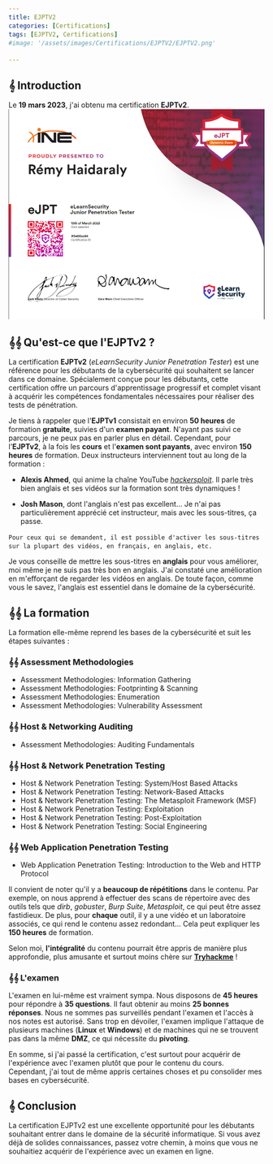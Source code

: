 ```yaml
---
title: EJPTV2
categories: [Certifications]
tags: [EJPTV2, Certifications]
#image: '/assets/images/Certifications/EJPTV2/EJPTV2.png'

---
```


## 𝄞 Introduction

Le **19 mars 2023**, j'ai obtenu ma certification **EJPTv2**.
![EJPTV2](/assets/images/Certifications/EJPTV2/V2.png)


## 𝄞𝄞 Qu'est-ce que l'EJPTv2 ?
La certification **EJPTv2** (*eLearnSecurity Junior Penetration Tester*) est une référence pour les débutants de la cybersécurité qui souhaitent se lancer dans ce domaine. Spécialement conçue pour les débutants, cette certification offre un parcours d'apprentissage progressif et complet visant à acquérir les compétences fondamentales nécessaires pour réaliser des tests de pénétration.

Je tiens à rappeler que l'**EJPTv1** consistait en environ **50 heures** de formation **gratuite**, suivies d'un **examen payant**. N'ayant pas suivi ce parcours, je ne peux pas en parler plus en détail. Cependant, pour l'**EJPTv2**, à la fois les **cours** et l'**examen sont payants**, avec environ **150 heures** de formation. Deux instructeurs interviennent tout au long de la formation :

- **Alexis Ahmed**, qui anime la chaîne YouTube *[hackersploit](https://www.youtube.com/@HackerSploit)*. Il parle très bien anglais et ses vidéos sur la formation sont très dynamiques !

- **Josh Mason**, dont l'anglais n'est pas excellent... Je n'ai pas particulièrement apprécié cet instructeur, mais avec les sous-titres, ça passe.

`Pour ceux qui se demandent, il est possible d'activer les sous-titres sur la plupart des vidéos, en français, en anglais, etc.`

Je vous conseille de mettre les sous-titres en **anglais** pour vous améliorer, moi même je ne suis pas très bon en anglais. J'ai constaté une amélioration en m'efforçant de regarder les vidéos en anglais. De toute façon, comme vous le savez, l'anglais est essentiel dans le domaine de la cybersécurité.

## 𝄞𝄞 La formation 
La formation elle-même reprend les bases de la cybersécurité et suit les étapes suivantes :

### 𝄞𝄞 Assessment Methodologies
- Assessment Methodologies: Information Gathering
- Assessment Methodologies: Footprinting & Scanning
- Assessment Methodologies: Enumeration
- Assessment Methodologies: Vulnerability Assessment

### 𝄞𝄞 Host & Networking Auditing
- Assessment Methodologies: Auditing Fundamentals

### 𝄞𝄞 Host & Network Penetration Testing
- Host & Network Penetration Testing: System/Host Based Attacks
- Host & Network Penetration Testing: Network-Based Attacks
- Host & Network Penetration Testing: The Metasploit Framework (MSF)
- Host & Network Penetration Testing: Exploitation
- Host & Network Penetration Testing: Post-Exploitation
- Host & Network Penetration Testing: Social Engineering

### 𝄞𝄞 Web Application Penetration Testing
- Web Application Penetration Testing: Introduction to the Web and HTTP Protocol

Il convient de noter qu'il y a **beaucoup de répétitions** dans le contenu. Par exemple, on nous apprend à effectuer des scans de répertoire avec des outils tels que *dirb*, *gobuster*, *Burp Suite*, *Metasploit*, ce qui peut être assez fastidieux. De plus, pour **chaque** outil, il y a une vidéo et un laboratoire associés, ce qui rend le contenu assez redondant... Cela peut expliquer les **150 heures** de formation.

Selon moi, **l'intégralité** du contenu pourrait être appris de manière plus approfondie, plus amusante et surtout moins chère sur **[Tryhackme](https://tryhackme.com/)** !

### 𝄞𝄞 L'examen

L'examen en lui-même est vraiment sympa. Nous disposons de **45 heures** pour répondre à **35 questions**. Il faut obtenir au moins **25 bonnes réponses**. Nous ne sommes pas surveillés pendant l'examen et l'accès à nos notes est autorisé. Sans trop en dévoiler, l'examen implique l'attaque de plusieurs machines (**Linux** et **Windows**) et de machines qui ne se trouvent pas dans la même **DMZ**, ce qui nécessite du **pivoting**.

En somme, si j'ai passé la certification, c'est surtout pour acquérir de l'expérience avec l'examen plutôt que pour le contenu du cours. Cependant, j'ai tout de même appris certaines choses et pu consolider mes bases en cybersécurité.

## 𝄞 Conclusion
La certification EJPTv2 est une excellente opportunité pour les débutants souhaitant entrer dans le domaine de la sécurité informatique. Si vous avez déjà de solides connaissances, passez votre chemin, à moins que vous ne souhaitiez acquérir de l'expérience avec un examen en ligne.



